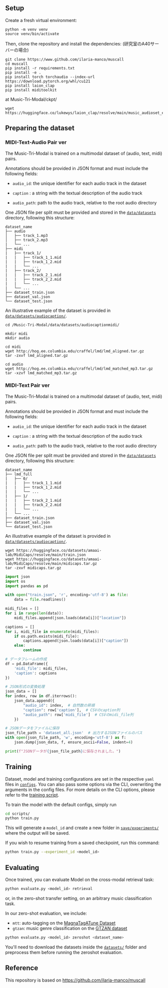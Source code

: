 ## Setup
Create a fresh virtual environment:

```setup
python -m venv venv 
source venv/bin/activate
```

Then, clone the repository and install the dependencies:
(研究室のA40サーバーの場合)
```setup
git clone https://www.github.com/ilaria-manco/muscall 
cd muscall 
pip install -r requirements.txt
pip install -e .
pip install torch torchaudio --index-url https://download.pytorch.org/whl/cu121
pip install laion_clap
pip install miditoolkit
```

at Music-Tri-Modal/ckpt/
```
wget https://huggingface.co/lukewys/laion_clap/resolve/main/music_audioset_epoch_15_esc_90.14.pt
```

## Preparing the dataset

### MIDI-Text-Audio Pair ver

The Music-Tri-Modal is trained on a multimodal dataset of (audio, text, midi) pairs. 

Annotations should be provided in JSON format and must include the following fields:

- ```audio_id```:     the unique identifier for each audio track in the dataset

- ```caption``` :     a string with the textual description of the audio track 

- ```audio_path```:   path to the audio track, relative to the root audio directory

One JSON file per split must be provided and stored in the [`data/datasets`](data/datasets/) directory, following this structure:

```
dataset_name
├── audio            
│   ├── track_1.mp3
│   ├── track_2.mp3
|   └── ...
├── midi
|   ├── track_1/
|   |   ├── track_1_1.mid
|   |   ├── track_1_2.mid
|   |   └── ...   
|   ├── track_2/
|   |   ├── track_2_1.mid
|   |   ├── track_2_2.mid
|   |   └── ...   
|   └── ...
├── dataset_train.json    
├── dataset_val.json    
└── dataset_test.json
```

An illustrative example of the dataset is provided in [`data/datasets/audiocaption/`](data/datasets/audiocaption/).

```
cd /Music-Tri-Modal/data/datasets/audiocaptionmidi/

mkdir midi
mkdir audio

cd midi
wget http://hog.ee.columbia.edu/craffel/lmd/lmd_aligned.tar.gz
tar -zxvf lmd_aligned.tar.gz

cd audio
wget http://hog.ee.columbia.edu/craffel/lmd/lmd_matched_mp3.tar.gz
tar -xzvf lmd_matched_mp3.tar.gz
```

### MIDI-Text Pair ver

The Music-Tri-Modal is trained on a multimodal dataset of (audio, text, midi) pairs. 

Annotations should be provided in JSON format and must include the following fields:

- ```audio_id```:     the unique identifier for each audio track in the dataset

- ```caption``` :     a string with the textual description of the audio track 

- ```audio_path```:   path to the audio track, relative to the root audio directory

One JSON file per split must be provided and stored in the [`data/datasets`](data/datasets/) directory, following this structure:

```
dataset_name
├── lmd_full
|   ├── 0/
|   |   ├── track_1_1.mid
|   |   ├── track_1_2.mid
|   |   └── ...   
|   ├── 1/
|   |   ├── track_2_1.mid
|   |   ├── track_2_2.mid
|   |   └── ...   
|   └── ...
├── dataset_train.json    
├── dataset_val.json    
└── dataset_test.json
```

An illustrative example of the dataset is provided in [`data/datasets/audiocaption/`](data/datasets/audiocaption/).

```
wget https://huggingface.co/datasets/amaai-lab/MidiCaps/resolve/main/train.json
wget https://huggingface.co/datasets/amaai-lab/MidiCaps/resolve/main/midicaps.tar.gz
tar -zxvf midicaps.tar.gz
```

```python
import json
import os
import pandas as pd

with open("train.json", 'r', encoding='utf-8') as file:
    data = file.readlines()

midi_files = []
for i in range(len(data)):
    midi_files.append(json.loads(data[i])["location"])

captions = []
for i, midi_file in enumerate(midi_files):
    if os.path.exists(midi_file):
        captions.append(json.loads(data[i])["caption"])
    else:
        continue

# データフレームの作成
df = pd.DataFrame({
    'midi_file': midi_files,
    'caption': captions
})

# JSON形式の変換処理
json_data = []
for index, row in df.iterrows():
    json_data.append({
        "audio_id": index,  # 自然数の昇順
        "caption": row['caption'],  # CSVのcaption列
        "audio_path": row['midi_file']  # CSVのmidi_file列
    })

# JSONデータをファイルに保存
json_file_path = 'dataset_all.json'  # 出力するJSONファイルのパス
with open(json_file_path, 'w', encoding='utf-8') as f:
    json.dump(json_data, f, ensure_ascii=False, indent=4)

print(f"JSONデータが{json_file_path}に保存されました。")

```

## Training
Dataset, model and training configurations are set in the respective `yaml` files in [`configs`](configs). You can also pass some options via the CLI, overwriting the arguments in the config files. For more details on the CLI options, please refer to the [training script](scripts/train.py).

To train the model with the default configs, simply run

```bash
cd scripts/
python train.py 
```

This will generate a `model_id` and create a new folder in [`save/experiments/`](save/experiments/) where the output will be saved.

If you wish to resume training from a saved checkpoint, run this command:

```bash
python train.py --experiment_id <model_id> 
```

## Evaluating
Once trained, you can evaluate Model on the cross-modal retrieval task:

```bash
python evaluate.py <model_id> retrieval
```

or, in the zero-shot transfer setting, on an arbitrary music classification task.

In our zero-shot evaluation, we include:

* `mtt`: auto-tagging on the [MagnaTagATune Dataset](https://mirg.city.ac.uk/codeapps/the-magnatagatune-dataset)
* `gtzan`: music genre classification on the [GTZAN dataset](http://marsyas.info/downloads/datasets.html)

```bash
python evaluate.py <model_id> zeroshot <dataset_name>
```

You'll need to download the datasets inside the [`datasets/`](datasets/) folder and preprocess them before running the zeroshot evaluation.

## Reference
This repository is based on https://github.com/ilaria-manco/muscall
